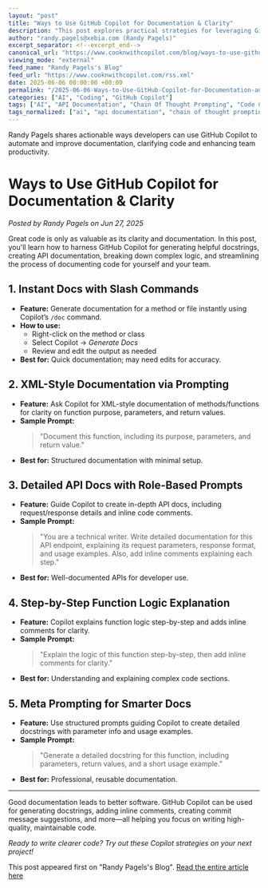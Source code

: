 ```yaml
---
layout: "post"
title: "Ways to Use GitHub Copilot for Documentation & Clarity"
description: "This post explores practical strategies for leveraging GitHub Copilot to enhance documentation and code clarity. It covers instant doc generation with slash commands, prompts for XML and API documentation, step-by-step code explanations, and methods for producing high-quality docstrings and comments. The focus is on making code more readable and maintainable using Copilot’s features, making it easier for developers to produce well-documented projects."
author: "randy.pagels@xebia.com (Randy Pagels)"
excerpt_separator: <!--excerpt_end-->
canonical_url: "https://www.cooknwithcopilot.com/blog/ways-to-use-github-copilot-for-documentation-clarity.html"
viewing_mode: "external"
feed_name: "Randy Pagels's Blog"
feed_url: "https://www.cooknwithcopilot.com/rss.xml"
date: 2025-06-06 00:00:00 +00:00
permalink: "/2025-06-06-Ways-to-Use-GitHub-Copilot-for-Documentation-and-Clarity.html"
categories: ["AI", "Coding", "GitHub Copilot"]
tags: ["AI", "API Documentation", "Chain Of Thought Prompting", "Code Clarity", "Code Explanations", "Coding", "Commit Messages", "Copilot Chat", "Developer Productivity", "Docstrings", "Documentation", "GitHub Copilot", "Inline Comments", "Posts", "Slash Commands", "Technical Writing", "Usage Examples", "XML Documentation"]
tags_normalized: ["ai", "api documentation", "chain of thought prompting", "code clarity", "code explanations", "coding", "commit messages", "copilot chat", "developer productivity", "docstrings", "documentation", "github copilot", "inline comments", "posts", "slash commands", "technical writing", "usage examples", "xml documentation"]
---
```


Randy Pagels shares actionable ways developers can use GitHub Copilot to automate and improve documentation, clarifying code and enhancing team productivity.<!--excerpt_end-->

# Ways to Use GitHub Copilot for Documentation & Clarity

*Posted by Randy Pagels on Jun 27, 2025*

Great code is only as valuable as its clarity and documentation. In this post, you'll learn how to harness GitHub Copilot for generating helpful docstrings, creating API documentation, breaking down complex logic, and streamlining the process of documenting code for yourself and your team.

## 1. Instant Docs with Slash Commands

- **Feature:** Generate documentation for a method or file instantly using Copilot’s `/doc` command.
- **How to use:**
  - Right-click on the method or class
  - Select Copilot → *Generate Docs*
  - Review and edit the output as needed
- **Best for:** Quick documentation; may need edits for accuracy.

## 2. XML-Style Documentation via Prompting

- **Feature:** Ask Copilot for XML-style documentation of methods/functions for clarity on function purpose, parameters, and return values.
- **Sample Prompt:**
  > "Document this function, including its purpose, parameters, and return value."
- **Best for:** Structured documentation with minimal setup.

## 3. Detailed API Docs with Role-Based Prompts

- **Feature:** Guide Copilot to create in-depth API docs, including request/response details and inline code comments.
- **Sample Prompt:**
  > "You are a technical writer. Write detailed documentation for this API endpoint, explaining its request parameters, response format, and usage examples. Also, add inline comments explaining each step."
- **Best for:** Well-documented APIs for developer use.

## 4. Step-by-Step Function Logic Explanation

- **Feature:** Copilot explains function logic step-by-step and adds inline comments for clarity.
- **Sample Prompt:**
  > "Explain the logic of this function step-by-step, then add inline comments for clarity."
- **Best for:** Understanding and explaining complex code sections.

## 5. Meta Prompting for Smarter Docs

- **Feature:** Use structured prompts guiding Copilot to create detailed docstrings with parameter info and usage examples.
- **Sample Prompt:**
  > "Generate a detailed docstring for this function, including parameters, return values, and a short usage example."
- **Best for:** Professional, reusable documentation.

---

Good documentation leads to better software. GitHub Copilot can be used for generating docstrings, adding inline comments, creating commit message suggestions, and more—all helping you focus on writing high-quality, maintainable code.

*Ready to write clearer code? Try out these Copilot strategies on your next project!*

This post appeared first on "Randy Pagels's Blog". [Read the entire article here](https://www.cooknwithcopilot.com/blog/ways-to-use-github-copilot-for-documentation-clarity.html)
